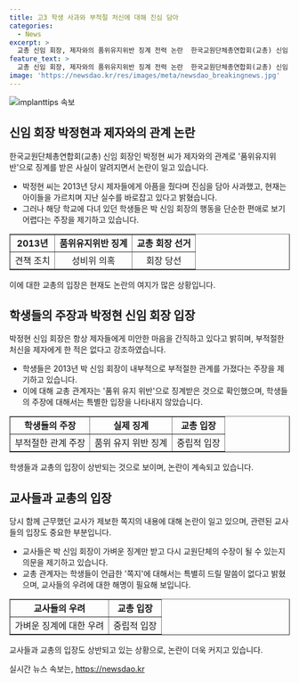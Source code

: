 ```yaml
---
title: 고3 학생 사과와 부적절 처신에 대해 진심 담아
categories:
  - News
excerpt: >
  교총 신임 회장, 제자와의 품위유지위반 징계 전력 논란  한국교원단체총연합회(교총) 신임 회장인 박정현이 품위유지위반으로 징계를 받은 사실을 인정하고, 항의는 부적절한 처신을 의혹에 불과하다고 주장했다. 그러나 고3 담임 시절 학생들 사이에서 발견된 사랑한다라는 내용의 쪽지로 논란이 일고 있다. 이에 대한 회장과 관계자들의 발언을 통해 교총 회장의 선출과 이후 활동에 대한 거센 비판이 진행 중이다. 
feature_text: >
  교총 신임 회장, 제자와의 품위유지위반 징계 전력 논란  한국교원단체총연합회(교총) 신임 회장인 박정현이 품위유지위반으로 징계를 받은 사실을 인정하고, 항의는 부적절한 처신을 의혹에 불과하다고 주장했다. 그러나 고3 담임 시절 학생들 사이에서 발견된 사랑한다라는 내용의 쪽지로 논란이 일고 있다. 이에 대한 회장과 관계자들의 발언을 통해 교총 회장의 선출과 이후 활동에 대한 거센 비판이 진행 중이다. 
image: 'https://newsdao.kr/res/images/meta/newsdao_breakingnews.jpg'
---
```


<p><img src="https://newsdao.kr/res/images/meta/newsdao_breakingnews.jpg" alt="implanttips 속보" /></p>

<h2 data-ke-size="size26">신임 회장 박정현과 제자와의 관계 논란</h2>

<p data-ke-size="size16">한국교원단체총연합회(교총) 신임 회장인 박정현 씨가 제자와의 관계로 '품위유지위반'으로 징계를 받은 사실이 알려지면서 논란이 일고 있습니다. </p>

<ul>
  <li>박정현 씨는 2013년 당시 제자들에게 아픔을 줬다며 진심을 담아 사과했고, 현재는 아이들을 가르치며 지난 실수를 바로잡고 있다고 밝혔습니다.</li>
  <li>그러나 해당 학교에 다녀 있던 학생들은 박 신임 회장의 행동을 단순한 편애로 보기 어렵다는 주장을 제기하고 있습니다.</li>
</ul>

<table style="width: 100%;" border="1">
  <tbody>
    <tr>
      <td style="text-align: center; height: 17px;"><b>2013년</b></td>
      <td style="text-align: center; height: 17px;"><b>품위유지위반 징계</b></td>
      <td style="text-align: center; height: 17px;">
        <b>교총 회장 선거</b>
      </td>
    </tr>
    <tr>
      <td style="text-align: center; height: 17px;">견책 조치</td>
      <td style="text-align: center; height: 17px;">성비위 의혹</td>
      <td style="text-align: center; height: 17px;">회장 당선</td>
    </tr>
  </tbody>
</table>

<p data-ke-size="size16">이에 대한 교총의 입장은 현재도 논란의 여지가 많은 상황입니다.</p>

<h2 data-ke-size="size26">학생들의 주장과 박정현 신임 회장 입장</h2>

<p data-ke-size="size16">박정현 신임 회장은 항상 제자들에게 미안한 마음을 간직하고 있다고 밝히며, 부적절한 처신을 제자에게 한 적은 없다고 강조하였습니다.</p>

<ul>
  <li>학생들은 2013년 박 신임 회장이 내부적으로 부적절한 관계를 가졌다는 주장을 제기하고 있습니다.</li>
  <li>이에 대해 교총 관계자는 '품위 유지 위반'으로 징계받은 것으로 확인했으며, 학생들의 주장에 대해서는 특별한 입장을 나타내지 않았습니다.</li>
</ul>

<table style="width: 100%;" border="1">
  <tbody>
    <tr>
      <td style="text-align: center; height: 17px;"><b>학생들의 주장</b></td>
      <td style="text-align: center; height: 17px;"><b>실제 징계</b></td>
      <td style="text-align: center; height: 17px;">
        <b>교총 입장</b>
      </td>
    </tr>
    <tr>
      <td style="text-align: center; height: 17px;">부적절한 관계 주장</td>
      <td style="text-align: center; height: 17px;">품위 유지 위반 징계</td>
      <td style="text-align: center; height: 17px;">중립적 입장</td>
    </tr>
  </tbody>
</table>

<p data-ke-size="size16">학생들과 교총의 입장이 상반되는 것으로 보이며, 논란이 계속되고 있습니다.</p>

<h2 data-ke-size="size26">교사들과 교총의 입장</h2>

<p data-ke-size="size16">당시 함께 근무했던 교사가 제보한 쪽지의 내용에 대해 논란이 일고 있으며, 관련된 교사들의 입장도 중요한 부분입니다.</p>

<ul>
  <li>교사들은 박 신임 회장이 가벼운 징계만 받고 다시 교원단체의 수장이 될 수 있는지 의문을 제기하고 있습니다.</li>
  <li>교총 관계자는 학생들이 언급한 '쪽지'에 대해서는 특별히 드릴 말씀이 없다고 밝혔으며, 교사들의 우려에 대한 해명이 필요해 보입니다.</li>
</ul>

<table style="width: 100%;" border="1">
  <tbody>
    <tr>
      <td style="text-align: center; height: 17px;"><b>교사들의 우려</b></td>
      <td style="text-align: center; height: 17px;"><b>교총 입장</b></td>
    </tr>
    <tr>
      <td style="text-align: center; height: 17px;">가벼운 징계에 대한 우려</td>
      <td style="text-align: center; height: 17px;">중립적 입장</td>
    </tr>
  </tbody>
</table>

<p data-ke-size="size16">교사들과 교총의 입장도 상반되고 있는 상황으로, 논란이 더욱 커지고 있습니다.</p>
실시간 뉴스 속보는, <a href="https://newsdao.kr" rel="dofollow">https://newsdao.kr</a>


